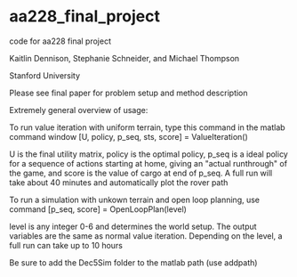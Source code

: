 # aa228_final_project
code for aa228 final project

Kaitlin Dennison, Stephanie Schneider, and Michael Thompson

Stanford University 

Please see final paper for problem setup and method description 

Extremely general overview of usage:

To run value iteration with uniform terrain, type this command in the matlab command window
[U, policy, p_seq, sts, score] = ValueIteration()

U is the final utility matrix, policy is the optimal policy, p_seq is a ideal policy for a sequence 
of actions starting at home, giving an "actual runthrough" of the game, and score is the value of 
cargo at end of p_seq. A full run will take about 40 minutes and automatically plot the rover path

To run a simulation with unkown terrain and open loop planning, use command 
[p_seq, score] = OpenLoopPlan(level)

level is any integer 0-6 and determines the world setup. The output variables are the same as normal 
value iteration. Depending on the level, a full run can take up to 10 hours

Be sure to add the Dec5Sim folder to the matlab path (use addpath)









